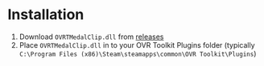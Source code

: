 # Installation
1. Download ```OVRTMedalClip.dll``` from [releases](https://github.com/geoe9/OVRT-MedalClip/releases)
2. Place ```OVRTMedalClip.dll``` in to your OVR Toolkit Plugins folder (typically ```C:\Program Files (x86)\Steam\steamapps\common\OVR Toolkit\Plugins```)
